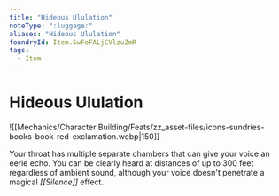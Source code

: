 ```yaml
---
title: "Hideous Ululation"
noteType: ":luggage:"
aliases: "Hideous Ululation"
foundryId: Item.SwFeFALjCVlzuZmR
tags:
  - Item
---
```


# Hideous Ululation
![[Mechanics/Character Building/Feats/zz_asset-files/icons-sundries-books-book-red-exclamation.webp|150]]

Your throat has multiple separate chambers that can give your voice an eerie echo. You can be clearly heard at distances of up to 300 feet regardless of ambient sound, although your voice doesn't penetrate a magical _[[Silence]]_ effect.
